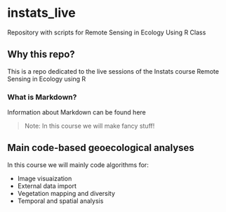 # instats_live
Repository with scripts for Remote Sensing in Ecology Using R Class

## Why this repo?
This is a repo dedicated to the live sessions of the Instats course Remote Sensing in Ecology using R

### What is Markdown?
Information about Markdown can be found here

> Note: In this course we will make fancy stuff!

## Main code-based geoecological analyses
In this course we will mainly code algorithms for:

+ Image visuaization
+ External data import
+ Vegetation mapping and diversity
+ Temporal and spatial analysis
